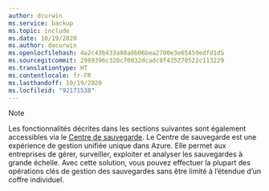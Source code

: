 ```yaml
---
author: dcurwin
ms.service: backup
ms.topic: include
ms.date: 10/19/2020
ms.author: dacurwin
ms.openlocfilehash: 4a2c43b433a80a8b06bea2700e3e65459edfd1d5
ms.sourcegitcommit: 2989396c328c70832dcadc8f435270522c113229
ms.translationtype: HT
ms.contentlocale: fr-FR
ms.lasthandoff: 10/19/2020
ms.locfileid: "92171538"
---
```

> [!NOTE]
> Les fonctionnalités décrites dans les sections suivantes sont également accessibles via le [Centre de sauvegarde](https://docs.microsoft.com/azure/backup/backup-center-overview). Le Centre de sauvegarde est une expérience de gestion unifiée unique dans Azure. Elle permet aux entreprises de gérer, surveiller, exploiter et analyser les sauvegardes à grande échelle. Avec cette solution, vous pouvez effectuer la plupart des opérations clés de gestion des sauvegardes sans être limité à l’étendue d’un coffre individuel.

